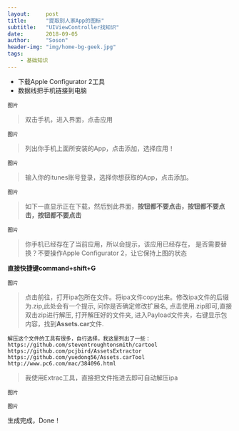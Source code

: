 ```yaml
---
layout:     post
title:      "提取别人家App的图标"
subtitle:   "UIViewController找知识"
date:       2018-09-05
author:     "Soson"
header-img: "img/home-bg-geek.jpg"
tags:
    - 基础知识
---
```




- 下载Apple Configurator 2工具
- 数据线把手机链接到电脑

``图片``

>双击手机，进入界面，点击应用

``图片``

>列出你手机上面所安装的App，点击添加，选择应用！

``图片``
>输入你的itunes账号登录，选择你想获取的App，点击添加。

``图片``

>如下一直显示正在下载，然后到此界面，**按钮都不要点击，按钮都不要点击，按钮都不要点击**

``图片``

>你手机已经存在了当前应用，所以会提示，该应用已经存在， 是否需要替换？不要操作Apple Configurator 2，让它保持上图的状态

**直接快捷键command+shift+G**

``图片``

>点击前往，打开ipa包所在文件。将ipa文件copy出来。修改ipa文件的后缀为.zip,此处会有一个提示, 问你是否确定修改扩展名, 点击使用.zip即可,直接双击zip进行解压, 打开解压好的文件夹, 进入Payload文件夹，右键显示包内容，找到**Assets.car**文件.

```
解压这个文件的工具有很多，自行选择，我这里列出了一些：
https://github.com/steventroughtonsmith/cartool
https://github.com/pcjbird/AssetsExtractor
https://github.com/yuedong56/Assets.carTool
http://www.pc6.com/mac/384096.html
```

>我使用Extrac工具，直接把文件拖进去即可自动解压ipa

``图片``

``图片``

生成完成，Done！


